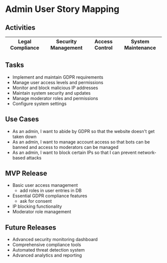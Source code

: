 # Admin User Story Mapping

## Activities
| Legal Compliance | Security Management | Access Control | System Maintenance |
|---|---|---|---|

## Tasks
- Implement and maintain GDPR requirements
- Manage user access levels and permissions
- Monitor and block malicious IP addresses
- Maintain system security and updates
- Manage moderator roles and permissions
- Configure system settings

## Use Cases
- As an admin, I want to abide by GDPR so that the website doesn't get taken down
- As an admin, I want to manage account access so that bots can be banned and access to moderators can be managed
- As an admin, I want to block certain IPs so that I can prevent network-based attacks

## MVP Release
- Basic user access management
    - add roles in user entries in DB
- Essential GDPR compliance features
    - ask for consent
- IP blocking functionality
- Moderator role management


## Future Releases
- Advanced security monitoring dashboard
- Comprehensive compliance tools
- Automated threat detection system
- Advanced analytics and reporting